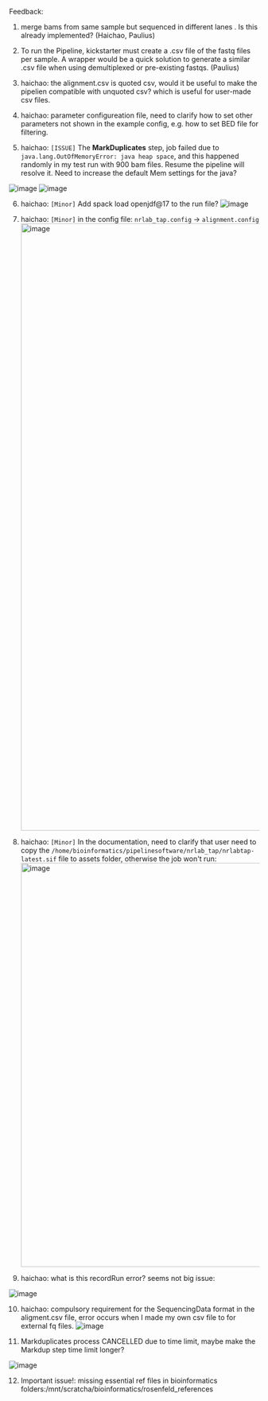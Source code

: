 Feedback:

1. merge bams from same sample but sequenced in different lanes . Is this already implemented? (Haichao, Paulius)

2. To run the Pipeline, kickstarter must create a .csv file of the fastq files per sample. 
A wrapper would be a quick solution to generate a similar .csv file when using demultiplexed or pre-existing fastqs. (Paulius)


3. haichao: the alignment.csv is quoted csv, would it be useful to make the pipelien compatible with unquoted csv? which is useful for user-made csv files. 


4. haichao: parameter configureation file,  need to clarify how to set other parameters not shown in the example config, e.g. how to set BED file for filtering. 


5. haichao: `[ISSUE]` The **MarkDuplicates** step, job failed due to `java.lang.OutOfMemoryError: java heap space`, and this happened randomly in my test run with 900 bam files. Resume the pipeline will resolve it.   Need to increase the default Mem settings for the java? 


![image](https://user-images.githubusercontent.com/15274940/205628415-7546b150-64f1-4ddc-a309-77e3e3e10bc6.png)
![image](https://user-images.githubusercontent.com/15274940/205628428-ed82f52f-3bd4-4623-aaed-4ee0e9d22a97.png)


6. haichao: `[Minor]` Add spack load openjdf@17 to the run file?  ![image](https://user-images.githubusercontent.com/15274940/205628620-ffabf7ab-c650-4bf2-bb49-6850c03dda07.png)


7. haichao: `[Minor]` in the config file:   `nrlab_tap.config` → `alignment.config` <img width="1222" alt="image" src="https://user-images.githubusercontent.com/15274940/205628766-5e980e90-7848-455a-810a-a4317d7e86b5.png">


8. haichao:  `[Minor]` In the documentation, need to clarify that user need to copy the `/home/bioinformatics/pipelinesoftware/nrlab_tap/nrlabtap-latest.sif` file to assets folder, otherwise the job won't run: <img width="813" alt="image" src="https://user-images.githubusercontent.com/15274940/205629071-80590768-210b-4ace-8865-a476be773ac9.png">



9. haichao: what is this recordRun error? seems not big issue:

![image](https://user-images.githubusercontent.com/15274940/205629811-07429b70-96ed-446d-baa2-dcdf947a46eb.png)



10. haichao: compulsory requirement for the SequencingData format in the aligment.csv file, error occurs when I made my own csv file to for external fq files. 
 ![image](https://user-images.githubusercontent.com/15274940/206854001-6866d8a2-1adc-49be-ae60-e1d26fe02c56.png)
 
11.  Markduplicates process CANCELLED due to time limit, maybe make the Markdup step time limit longer? 

![image](https://user-images.githubusercontent.com/15274940/206878806-f059e18c-4af7-48b5-8667-cd2890becad4.png)

12. Important issue!: missing essential ref files in bioinformatics folders:/mnt/scratcha/bioinformatics/rosenfeld_references

